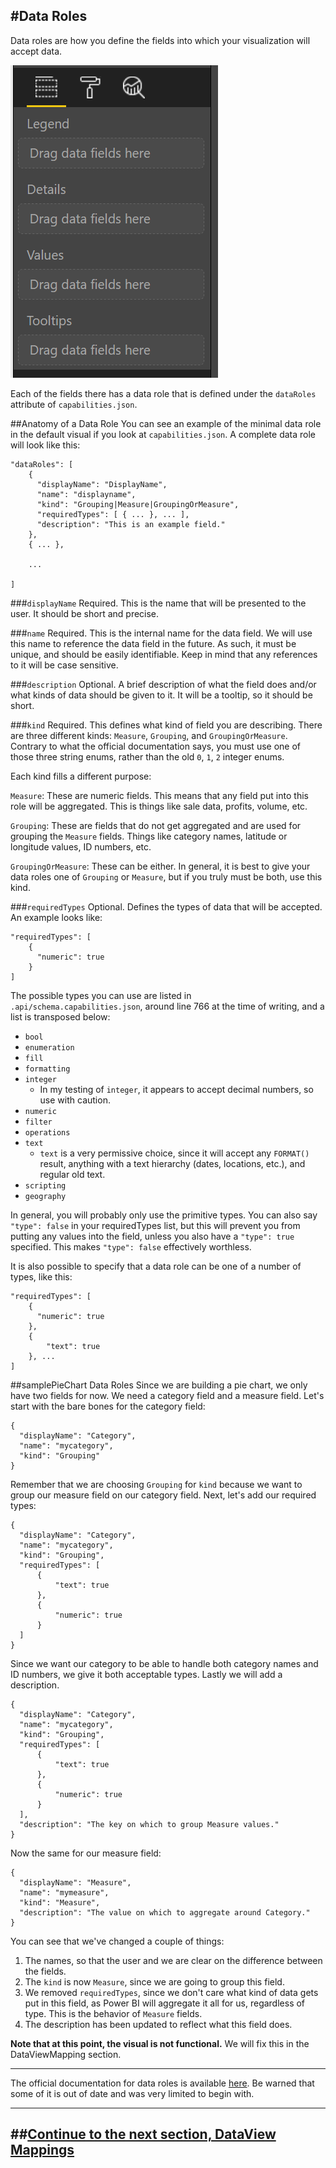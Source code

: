 #Data Roles
---
Data roles are how you define the fields into which your visualization will accept data.

![Image of the data fields](/img/DataFields.png)

Each of the fields there has a data role that is defined under the `dataRoles` attribute of `capabilities.json`.

##Anatomy of a Data Role
You can see an example of the minimal data role in the default visual if you look at `capabilities.json`.
A complete data role will look like this:

```
"dataRoles": [
    {
      "displayName": "DisplayName",
      "name": "displayname",
      "kind": "Grouping|Measure|GroupingOrMeasure",
      "requiredTypes": [ { ... }, ... ],
      "description": "This is an example field."
    },
    { ... },

    ...

]
```

###`displayName`
Required. This is the name that will be presented to the user. It should be short and precise.

###`name`
Required. This is the internal name for the data field. We will use this name to reference the data field in the future. As such, it must be unique, and should be easily identifiable. Keep in mind that any references to it will be case sensitive.

###`description`
Optional. A brief description of what the field does and/or what kinds of data should be given to it. It will be a tooltip, so it should be short.

###`kind`
Required. This defines what kind of field you are describing. There are three different kinds: `Measure`, `Grouping`, and `GroupingOrMeasure`. Contrary to what the official documentation says, you must use one of those three string enums, rather than the old `0`, `1`, `2` integer enums.

Each kind fills a different purpose:

`Measure`: These are numeric fields. This means that any field put into this role will be aggregated. This is things like sale data, profits, volume, etc.

`Grouping`: These are fields that do not get aggregated and are used for grouping the `Measure` fields. Things like category names, latitude or longitude values, ID numbers, etc.

`GroupingOrMeasure`: These can be either. In general, it is best to give your data roles one of `Grouping` or `Measure`, but if you truly must be both, use this kind.

###`requiredTypes`
Optional. Defines the types of data that will be accepted. An example looks like:

```
"requiredTypes": [
    {
      "numeric": true
    }
]
```

The possible types you can use are listed in `.api/schema.capabilities.json`, around line 766 at the time of writing, and a list is transposed below:
*   `bool`
*   `enumeration`
*   `fill`
*   `formatting`
*   `integer`
    *   In my testing of `integer`, it appears to accept decimal numbers, so use with caution.
*   `numeric`
*   `filter`
*   `operations`
*   `text`
    *   `text` is a very permissive choice, since it will accept any `FORMAT()` result, anything with a text hierarchy (dates, locations, etc.), and regular old text.
*   `scripting`
*   `geography`

In general, you will probably only use the primitive types. You can also say `"type": false` in your requiredTypes list, but this will prevent you from putting any values into the field, unless you also have a `"type": true` specified. This makes `"type": false` effectively worthless.

It is also possible to specify that a data role can be one of a number of types, like this:

```
"requiredTypes": [
    {
      "numeric": true
    },
    {
        "text": true
    }, ...
]
```

##samplePieChart Data Roles
Since we are building a pie chart, we only have two fields for now. We need a category field and a measure field. Let's start with the bare bones for the category field:

```
{
  "displayName": "Category",
  "name": "mycategory",
  "kind": "Grouping"
}
```

Remember that we are choosing `Grouping` for `kind` because we want to group our measure field on our category field. Next, let's add our required types:

```
{
  "displayName": "Category",
  "name": "mycategory",
  "kind": "Grouping",
  "requiredTypes": [
      {
          "text": true
      },
      {
          "numeric": true
      }
  ]
}
```

Since we want our category to be able to handle both category names and ID numbers, we give it both acceptable types. Lastly we will add a description.

```
{
  "displayName": "Category",
  "name": "mycategory",
  "kind": "Grouping",
  "requiredTypes": [
      {
          "text": true
      },
      {
          "numeric": true
      }
  ],
  "description": "The key on which to group Measure values."
}
```

Now the same for our measure field:

```
{
  "displayName": "Measure",
  "name": "mymeasure",
  "kind": "Measure",
  "description": "The value on which to aggregate around Category."
}
```

You can see that we've changed a couple of things:
1.   The names, so that the user and we are clear on the difference between the fields.
2.   The `kind` is now `Measure`, since we are going to group this field.
3.   We removed `requiredTypes`, since we don't care what kind of data gets put in this field, as Power BI will aggregate it all for us, regardless of type. This is the behavior of `Measure` fields.
4.   The description has been updated to reflect what this field does.

**Note that at this point, the visual is not functional.** We will fix this in the DataViewMapping section.

---
The official documentation for data roles is available [here](https://github.com/Microsoft/PowerBI-visuals/blob/master/Capabilities/Capabilities.md#define-the-data-fields-your-visual-expects---dataroles). Be warned that some of it is out of date and was very limited to begin with.


---
##**[Continue to the next section, DataView Mappings]()**
---
